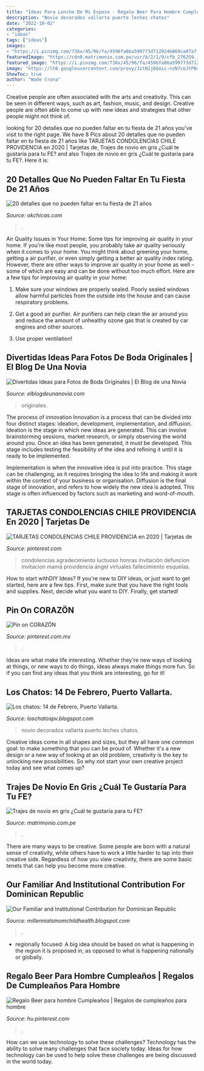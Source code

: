 ```yaml
---
title: "Ideas Para Lonche De Mi Esposo - Regalo Beer Para Hombre Cumpleaños"
description: "Novio decorados vallarta puerto leches chatos"
date: "2022-10-02"
categories:
- "ideas"
tags: ["ideas"]
images:
- "https://i.pinimg.com/736x/45/96/fa/4596fa86a599773d7129246869ca07a7.jpg"
featuredImage: "https://cdn0.matrimonio.com.pe/usr/8/2/1/9/cfb_276259.jpg"
featured_image: "https://i.pinimg.com/736x/45/96/fa/4596fa86a599773d7129246869ca07a7.jpg"
image: "https://lh6.googleusercontent.com/proxy/JitN1j6Qoic-nzN7ceJtP04hyYOI9O-wxhlJkyge_pfShKWxDv6TJ5V6-BPkkR2Mcjg3mJHV7gi2Ev6FC3e_lPxiwJc=w1200-h630-n-k-no-nu"
ShowToc: true
author: "Wade Crona"
---
```



Creative people are often associated with the arts and creativity. This can be seen in different ways, such as art, fashion, music, and design. Creative people are often able to come up with new ideas and strategies that other people might not think of.

	

		
looking for 20 detalles que no pueden faltar en tu fiesta de 21 años you've visit to the right page. We have 8 Pics about 20 detalles que no pueden faltar en tu fiesta de 21 años like TARJETAS CONDOLENCIAS CHILE PROVIDENCIA en 2020 | Tarjetas de, Trajes de novio en gris ¿Cuál te gustaría para tu FE? and also Trajes de novio en gris ¿Cuál te gustaría para tu FE?. Here it is:
		
    
## 20 Detalles Que No Pueden Faltar En Tu Fiesta De 21 Años

<img loading=lazy src="http://www.okchicas.com/wp-content/uploads/2016/09/b16d916bd5a9399566f15c6c4cc2e0ed.jpg" onerror="this.onerror=null;this.src='https://tse1.mm.bing.net/th?id=OIP.7fIDA35P0SpiV-AK2FHKtAHaJ3&amp;pid=15.1';" alt="20 detalles que no pueden faltar en tu fiesta de 21 años">

_Source: okchicas.com_

>. 

	

Air Quality Issues in Your Home: Some tips for improving air quality in your home.
If you're like most people, you probably take air quality seriously when it comes to your home. You might think about greening your home, getting a air purifier, or even simply getting a better air quality index rating. However, there are other ways to improve air quality in your home as well – some of which are easy and can be done without too much effort. Here are a few tips for improving air quality in your home: 
1) Make sure your windows are properly sealed. Poorly sealed windows allow harmful particles from the outside into the house and can cause respiratory problems.

2) Get a good air purifier. Air purifiers can help clean the air around you and reduce the amount of unhealthy ozone gas that is created by car engines and other sources.

3) Use proper ventilation!

    
## Divertidas Ideas Para Fotos De Boda Originales | El Blog De Una Novia

<img loading=lazy src="https://www.elblogdeunanovia.com/wp-content/uploads/2015/08/divertidas-ideas-para-fotos-originales.jpg" onerror="this.onerror=null;this.src='https://tse3.mm.bing.net/th?id=OIP.Djf29FleW6rOn2frM_3SwgHaCv&amp;pid=15.1';" alt="Divertidas Ideas para Fotos de Boda Originales | El Blog de una Novia">

_Source: elblogdeunanovia.com_

>originales. 

	

The process of innovation
Innovation is a process that can be divided into four distinct stages: ideation, development, implementation, and diffusion.
Ideation is the stage in which new ideas are generated. This can involve brainstorming sessions, market research, or simply observing the world around you. Once an idea has been generated, it must be developed. This stage includes testing the feasibility of the idea and refining it until it is ready to be implemented.

Implementation is when the innovative idea is put into practice. This stage can be challenging, as it requires bringing the idea to life and making it work within the context of your business or organisation. Diffusion is the final stage of innovation, and refers to how widely the new idea is adopted. This stage is often influenced by factors such as marketing and word-of-mouth.

    
## TARJETAS CONDOLENCIAS CHILE PROVIDENCIA En 2020 | Tarjetas De

<img loading=lazy src="https://i.pinimg.com/736x/33/66/74/33667450a55c1dd3cf91744b1c9c4f06.jpg" onerror="this.onerror=null;this.src='https://tse1.mm.bing.net/th?id=OIP.mhnbXJ14Oiv2vndoWnsrnQHaKX&amp;pid=15.1';" alt="TARJETAS CONDOLENCIAS CHILE PROVIDENCIA en 2020 | Tarjetas de">

_Source: pinterest.com_

>condolencias agradecimiento luctuoso honras invitación defuncion invitacion mamá providencia ángel virtuales fallecimiento esquelas. 

	

How to start withDIY Ideas?
If you're new to DIY ideas, or just want to get started, here are a few tips. First, make sure that you have the right tools and supplies. Next, decide what you want to DIY. Finally, get started!

    
## Pin On CORAZÖN

<img loading=lazy src="https://i.pinimg.com/736x/45/96/fa/4596fa86a599773d7129246869ca07a7.jpg" onerror="this.onerror=null;this.src='https://tse3.mm.bing.net/th?id=OIP.ikWXMAmCeZCdV5TAchCeegHaNK&amp;pid=15.1';" alt="Pin on CORAZÖN">

_Source: pinterest.com.mx_

>. 

	

Ideas are what make life interesting. Whether they're new ways of looking at things, or new ways to do things, ideas always make things more fun. So if you can find any ideas that you think are interesting, go for it!

    
## Los Chatos: 14 De Febrero, Puerto Vallarta.

<img loading=lazy src="http://4.bp.blogspot.com/-Av7NMLC4xK8/UQwtyhpE4WI/AAAAAAAAAgg/PEWy3nReuLw/s1600/Pasteles-teamo-loschatos.jpg" onerror="this.onerror=null;this.src='https://tse3.mm.bing.net/th?id=OIP.N9ABiHv8Hq_vgG5w3F2fDwHaLH&amp;pid=15.1';" alt="Los chatos: 14 de Febrero, Puerto Vallarta.">

_Source: loschatospv.blogspot.com_

>novio decorados vallarta puerto leches chatos. 

	

Creative ideas come in all shapes and sizes, but they all have one common goal: to make something that you can be proud of. Whether it's a new design or a new way of looking at an old problem, creativity is the key to unlocking new possibilities. So why not start your own creative project today and see what comes up?

    
## Trajes De Novio En Gris ¿Cuál Te Gustaría Para Tu FE?

<img loading=lazy src="https://cdn0.matrimonio.com.pe/usr/8/2/1/9/cfb_276259.jpg" onerror="this.onerror=null;this.src='https://tse3.mm.bing.net/th?id=OIP.1dxvLrocZwkzPKRSBU8tvwHaHa&amp;pid=15.1';" alt="Trajes de novio en gris ¿Cuál te gustaría para tu FE?">

_Source: matrimonio.com.pe_

>. 

	

There are many ways to be creative. Some people are born with a natural sense of creativity, while others have to work a little harder to tap into their creative side. Regardless of how you view creativity, there are some basic tenets that can help you become more creative.

    
## Our Familiar And Institutional Contribution For Dominican Republic

<img loading=lazy src="https://lh6.googleusercontent.com/proxy/JitN1j6Qoic-nzN7ceJtP04hyYOI9O-wxhlJkyge_pfShKWxDv6TJ5V6-BPkkR2Mcjg3mJHV7gi2Ev6FC3e_lPxiwJc=w1200-h630-n-k-no-nu" onerror="this.onerror=null;this.src='https://tse1.mm.bing.net/th?id=OIP.XBWGjpwnOlnjVkb2qUqE3gHaFh&amp;pid=15.1';" alt="Our Familiar and Institutional Contribution for Dominican Republic">

_Source: millennialsmomchildhealth.blogspot.com_

>. 

	

- regionally focused: A big idea should be based on what is happening in the region it is proposed in, as opposed to what is happening nationally or globally.

    
## Regalo Beer Para Hombre Cumpleaños | Regalos De Cumpleaños Para Hombre

<img loading=lazy src="https://i.pinimg.com/736x/92/3c/30/923c30e37dd87d55d6d38f9bfb6e79d7.jpg" onerror="this.onerror=null;this.src='https://tse1.mm.bing.net/th?id=OIP.6Viif5EomwxjBc35UZBWHwHaNJ&amp;pid=15.1';" alt="Regalo Beer para hombre Cumpleaños | Regalos de cumpleaños para hombre">

_Source: hu.pinterest.com_

>. 

	

How can we use technology to solve these challenges?
Technology has the ability to solve many challenges that face society today. Ideas for how technology can be used to help solve these challenges are being discussed in the world today.

